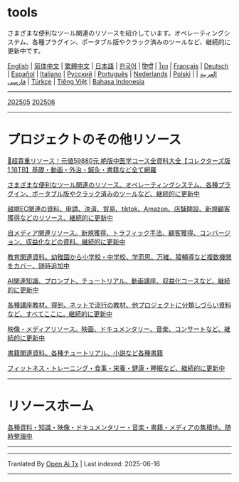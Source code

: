 # tools
さまざまな便利なツール関連のリソースを紹介しています。オペレーティングシステム、各種プラグイン、ポータブル版やクラック済みのツールなど、継続的に更新中です。

[English](https://openaitx.github.io/view.html?user=mswnlz&project=tools&lang=en) | [简体中文](https://openaitx.github.io/view.html?user=mswnlz&project=tools&lang=zh-CN) | [繁體中文](https://openaitx.github.io/view.html?user=mswnlz&project=tools&lang=zh-TW) | [日本語](https://openaitx.github.io/view.html?user=mswnlz&project=tools&lang=ja) | [한국어](https://openaitx.github.io/view.html?user=mswnlz&project=tools&lang=ko) | [हिन्दी](https://openaitx.github.io/view.html?user=mswnlz&project=tools&lang=hi) | [ไทย](https://openaitx.github.io/view.html?user=mswnlz&project=tools&lang=th) | [Français](https://openaitx.github.io/view.html?user=mswnlz&project=tools&lang=fr) | [Deutsch](https://openaitx.github.io/view.html?user=mswnlz&project=tools&lang=de) | [Español](https://openaitx.github.io/view.html?user=mswnlz&project=tools&lang=es) | [Italiano](https://openaitx.github.io/view.html?user=mswnlz&project=tools&lang=it) | [Русский](https://openaitx.github.io/view.html?user=mswnlz&project=tools&lang=ru) | [Português](https://openaitx.github.io/view.html?user=mswnlz&project=tools&lang=pt) | [Nederlands](https://openaitx.github.io/view.html?user=mswnlz&project=tools&lang=nl) | [Polski](https://openaitx.github.io/view.html?user=mswnlz&project=tools&lang=pl) | [العربية](https://openaitx.github.io/view.html?user=mswnlz&project=tools&lang=ar) | [فارسی](https://openaitx.github.io/view.html?user=mswnlz&project=tools&lang=fa) | [Türkçe](https://openaitx.github.io/view.html?user=mswnlz&project=tools&lang=tr) | [Tiếng Việt](https://openaitx.github.io/view.html?user=mswnlz&project=tools&lang=vi) | [Bahasa Indonesia](https://openaitx.github.io/view.html?user=mswnlz&project=tools&lang=id)



---------------
[202505](https://raw.githubusercontent.com/mswnlz/tools/main/202505.md)
[202506](https://raw.githubusercontent.com/mswnlz/tools/main/202506.md)



---------------
# プロジェクトのその他リソース

[🎁超貴重リソース！元値59880元 絶版中医学コース全資料大全【コレクターズ版1.18TB】基礎・動画・外治・鍼灸・書籍など全て網羅](https://github.com/mswnlz/chinese-traditional)

[さまざまな便利なツール関連のリソース。オペレーティングシステム、各種プラグイン、ポータブル版やクラック済みのツールなど、継続的に更新中](https://github.com/mswnlz/tools)

[越境EC関連の資料、申請、決済、貿易、tiktok、Amazon、店舗開設、新規顧客獲得などのリソース、継続的に更新中](https://github.com/mswnlz/cross-border)

[自メディア関連リソース。新規獲得、トラフィック手法、顧客獲得、コンバージョン、収益化などの資料、継続的に更新中](https://github.com/mswnlz/self-media)

[教育関連資料。幼稚園から小学校・中学校、学而思、万維、猿輔導など複数機関をカバー、随時追加中](https://github.com/mswnlz/edu-knowlege)

[AI関連知識、プロンプト、チュートリアル、動画講座、収益化コースなど、継続的に更新中](https://github.com/mswnlz/AIknowledge)

[各種講座教材。得到、ネットで流行の教材、他プロジェクトに分類しづらい資料など、すべてここに。継続的に更新中](https://github.com/mswnlz/curriculum)

[映像・メディアリソース。映画、ドキュメンタリー、音楽、コンサートなど、継続的に更新中](https://github.com/mswnlz/movies)

[書籍関連資料。各種チュートリアル、小説など各種書籍](https://github.com/mswnlz/book)

[フィットネス・トレーニング・食事・栄養・健康・睡眠など、継続的に更新中](https://github.com/mswnlz/healthy)


---------------

# リソースホーム
[各種資料・知識・映像・ドキュメンタリー・音楽・書籍・メディアの集積地、随時整理中](https://github.com/mswnlz)

---------------

---

Tranlated By [Open Ai Tx](https://github.com/OpenAiTx/OpenAiTx) | Last indexed: 2025-06-16

---